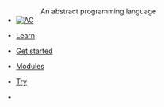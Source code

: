 <!-- docs/_sidebar.md -->

* [![AC](https://puzzlelang.org/assets/puzzle.png "PUZZLE. Abstract Code")]() <span class="hide_mobile" style="position: relative;top: -18px;left: 10px;">An abstract programming language</span>

* [Learn](README.md)

* [Get started](chapters/GUIDES.md)

* [Modules](chapters/MODULES.md)

* [Try](https://abstractcode.dev)

* <a href="https://github.com/puzzlelang/puzzle" target="_blank" class="" style="margin:0px 10px"><span class="fab fa-github"></span></a> <a href="https://www.npmjs.com/package/puzzlelang" class="" target="_blank" style="margin:0px 10px"><span class="fab fa-npm"></span></a>

<!--* [Learn](?id=puzzle)

* [Guides](chapters/GUIDES.md)

* [Modules](chapters/modules/index.md) -->